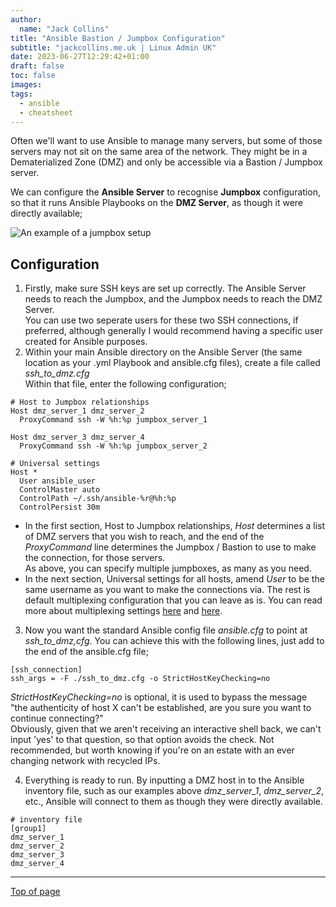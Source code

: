 ```yaml
---
author:
  name: "Jack Collins"
title: "Ansible Bastion / Jumpbox Configuration"
subtitle: "jackcollins.me.uk | Linux Admin UK"
date: 2023-06-27T12:29:42+01:00
draft: false
toc: false
images:
tags:
  - ansible
  - cheatsheet
---
```


Often we'll want to use Ansible to manage many servers, but some of those servers may not sit on the same area of the network. They might be in a Dematerialized Zone (DMZ) and only be accessible via a Bastion / Jumpbox server.

We can configure the **Ansible Server** to recognise **Jumpbox** configuration, so that it runs Ansible Playbooks on the **DMZ Server**, as though it were directly available;

![An example of a jumpbox setup](../../images/bastion.png)

## Configuration

1. Firstly, make sure SSH keys are set up correctly. The Ansible Server needs to reach the Jumpbox, and the Jumpbox needs to reach the DMZ Server.  
You can use two seperate users for these two SSH connections, if preferred, although generally I would recommend having a specific user created for Ansible purposes.
2. Within your main Ansible directory on the Ansible Server (the same location as your .yml Playbook and ansible.cfg files), create a file called *ssh_to_dmz.cfg*  
Within that file, enter the following configuration;

```
# Host to Jumpbox relationships
Host dmz_server_1 dmz_server_2
  ProxyCommand ssh -W %h:%p jumpbox_server_1

Host dmz_server_3 dmz_server_4
  ProxyCommand ssh -W %h:%p jumpbox_server_2

# Universal settings
Host *
  User ansible_user
  ControlMaster auto
  ControlPath ~/.ssh/ansible-%r@%h:%p
  ControlPersist 30m
```
- In the first section, Host to Jumpbox relationships, *Host* determines a list of DMZ servers that you wish to reach, and the end of the *ProxyCommand* line determines the Jumpbox / Bastion to use to make the connection, for those servers.  
As above, you can specify multiple jumpboxes, as many as you need.
- In the next section, Universal settings for all hosts, amend *User* to be the same username as you want to make the connections via. The rest is default multiplexing configuration that you can leave as is. You can read more about multiplexing settings [here](https://docs.ansible.com/archive/ansible/2.4/intro_configuration.html#ssh-args) and [here](https://www.cyberciti.biz/faq/linux-unix-reuse-openssh-connection/).

3. Now you want the standard Ansible config file *ansible.cfg* to point at *ssh_to_dmz,cfg*. You can achieve this with the following lines, just add to the end of the ansible.cfg file;

```
[ssh_connection]
ssh_args = -F ./ssh_to_dmz.cfg -o StrictHostKeyChecking=no
```

*StrictHostKeyChecking=no* is optional, it is used to bypass the message "the authenticity of host X can't be established, are you sure you want to continue connecting?"  
Obviously, given that we aren't receiving an interactive shell back, we can't input 'yes' to that question, so that option avoids the check. Not recommended, but worth knowing if you're on an estate with an ever changing network with recycled IPs.

4. Everything is ready to run. By inputting a DMZ host in to the Ansible inventory file, such as our examples above *dmz_server_1*, *dmz_server_2*, etc., Ansible will connect to them as though they were directly available.

```
# inventory file
[group1]
dmz_server_1
dmz_server_2
dmz_server_3
dmz_server_4
```

---

[Top of page](#top)